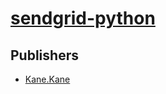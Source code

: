 # [sendgrid-python](https://pypi.org/project/sendgrid-python)



## Publishers
- [Kane.Kane](https://pypi.org/user/Kane.Kane)

